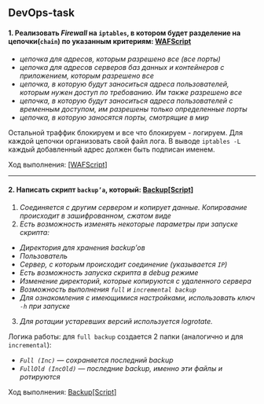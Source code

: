 ## DevOps-task

#### 1. Реализовать _Firewall_ на `iptables`, в котором будет разделение на цепочки(`chain`) по указанным критериям: [WAFScript](https://github.com/igmsecure/DevOps-task/tree/main/WAFScript)

- _цепочка для адресов, которым разрешено все (все порты)_
- _цепочка для адресов серверов баз данных и контейнеров с приложением, которым разрешено все_
- _цепочка, в которую будут заноситься адреса пользователей, которым нужен доступ по требованию. Им также разрешено все_
- _цепочка, в которую будут заноситься адреса пользователей с временным доступом, им разрешены только определенные порты_
- _цепочка, в которую заносятся порты, смотрящие в мир_

Остальной траффик блокируем и все что блокируем - логируем. Для каждой цепочки организовать свой файл лога. 
В выводе `iptables -L` каждый добавленный адрес должен быть подписан именем.

Ход выполнения: <a href="https://github.com/igmsecure/DevOps-task/tree/main/WAFScript" target="_blank">[WAFScript]</a> 

---

#### 2. Написать скрипт `backup’a`, который: [Backup[Script]](https://github.com/igmsecure/DevOps-task/tree/main/Backup[Script])

1. _Соединяется с другим сервером и копирует данные. Копирование происходит в зашифрованном, сжатом виде_
2. _Есть возможность изменять некоторые параметры при запуске скрипта:_
- _Директория для хранения backup’ов_
- _Пользователь_
- _Сервер, с которым происходит соединение (указывается `IP`)_
- _Есть возможность запуска скрипта в debug режиме_
- _Изменение директорий, которые копируются с удаленного сервера_
- _Возможность выполнения `full` и `incremental backup`_
- _Для ознакомления с имеющимися настройками, использовать ключ `-h` при запуске_
3. _Для ротации устаревших версий используется logrotate._

Логика работы: для `full backup` создается 2 папки (аналогично и для `incremental`):
- _`Full (Inc)` — сохраняется последний backup_
- _`FullOld (IncOld)` — последние backup, именно эти файлы и ротируются_

Ход выполнения: <a href="https://github.com/igmsecure/DevOps-task/tree/main/Backup[Script]" target="_blank">Backup[Script]</a> 

